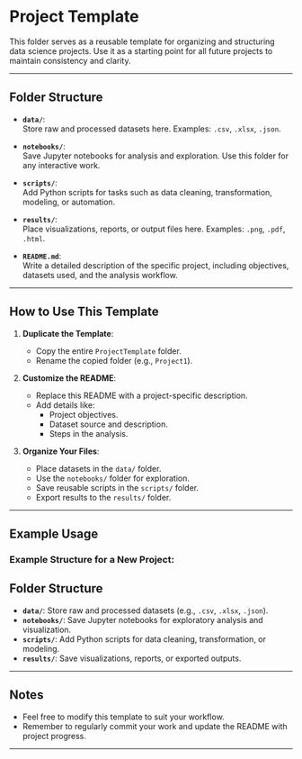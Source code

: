 # Project Template

This folder serves as a reusable template for organizing and structuring data science projects. Use it as a starting point for all future projects to maintain consistency and clarity.

---

## Folder Structure

- **`data/`**:  
  Store raw and processed datasets here. Examples: `.csv`, `.xlsx`, `.json`.

- **`notebooks/`**:  
  Save Jupyter notebooks for analysis and exploration. Use this folder for any interactive work.

- **`scripts/`**:  
  Add Python scripts for tasks such as data cleaning, transformation, modeling, or automation.

- **`results/`**:  
  Place visualizations, reports, or output files here. Examples: `.png`, `.pdf`, `.html`.

- **`README.md`**:  
  Write a detailed description of the specific project, including objectives, datasets used, and the analysis workflow.

---

## How to Use This Template

1. **Duplicate the Template**:
   - Copy the entire `ProjectTemplate` folder.
   - Rename the copied folder (e.g., `Project1`).

2. **Customize the README**:
   - Replace this README with a project-specific description.
   - Add details like:
     - Project objectives.
     - Dataset source and description.
     - Steps in the analysis.

3. **Organize Your Files**:
   - Place datasets in the `data/` folder.
   - Use the `notebooks/` folder for exploration.
   - Save reusable scripts in the `scripts/` folder.
   - Export results to the `results/` folder.

---

## Example Usage

### Example Structure for a New Project:
## Folder Structure
- **`data/`**: Store raw and processed datasets (e.g., `.csv`, `.xlsx`, `.json`).
- **`notebooks/`**: Save Jupyter notebooks for exploratory analysis and visualization.
- **`scripts/`**: Add Python scripts for data cleaning, transformation, or modeling.
- **`results/`**: Save visualizations, reports, or exported outputs.


---

## Notes
- Feel free to modify this template to suit your workflow.
- Remember to regularly commit your work and update the README with project progress.

---

